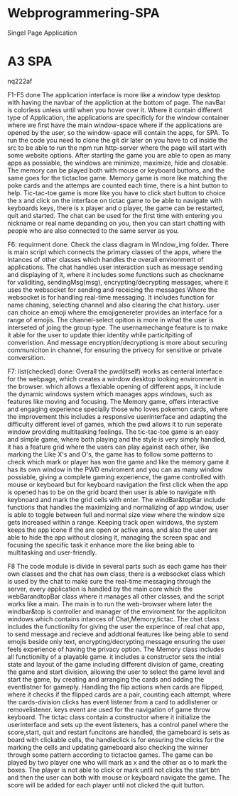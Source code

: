 # Webprogrammering-SPA
Singel Page Application


# A3 SPA 
nq222af

F1-F5 done
The application interface is more like a window type desktop with having the navbar of the appliction at the bottom of page.
The navBar is colorless unless until when you hover over it. Where it contain different type of Application, the applications are specificly for the window container where we first have the main window-space where if the applications are opened by the user, so the window-space will contain the apps, for SPA.
To run the code you need to clone the git dir later on you have to cd inside the src to be able to run the npm run http-server where the page will start with some website options.
After starting the game you are able to open as many apps as possiable, the windows are minimize, maximize, hide and closable.
The memory can be played both with mouse or keyboard buttons, and the same goes for the tictactoe game.
Memory game is more like matching the poke cards and the attemps are counted each time, there is a hint button to help.
Tic-tac-toe game is more like you have to click start button to choice the x and click on the interface on tictac game to be able to navigate with keyboards keys, there is x player and o player, the game can be restarted, quit and started.
The chat can be used for the first time with entering you nickname or real name depanding on you, then you can start chatting with people who are also connected to the same server as you.

F6: requirment done.
Check the class diagram in Window_img folder.
There is main script which connects the primary classes of the apps, where the intances of other classes which handles the overall environment of applications.
The chat handles user interaction such as message sending and displaying of it, where it includes some functions such as checkname for validiting, sendingMsg(msg), encrypting/decrypting messages, where it uses the websocket for sending and receicing the messages
Where the websocket is for handling real-time messaging. It includes function for name chaning, selecting channel and also clearing the chat history. user can choice an emoji where the emojigenereter provides an interface for a range of emojis.
The channel-select opition is more in what the user is interseted of joing the group type. The usernamechange feature is to make it able for the user to update thier identity while particitpiting of converistion.
And message encryption/decryptiong is more about securing communiciton in channel, for ensuring the privecy for sensitive or private conversition.

F7: list(checked) done:
Overall the pwd(itself) works as centeral interface for the webpage, which creates a window desktop looking environment in the browser. which allows a flexiable opening of different apps, it include the dynamic windows system which manages apps windows, such as features like moving and focusing.
The Memory game, offers interactive and engaging experience specially those who loves pokemon cards, where the improvement this includes a responsive userinterface and adapting the difficulty different level of games, which the pwd  allows it to run seperate window providing multitasking feelings.
The tic-tac-toe game is an easy and simple game, where both playing and the style is very simply handled, it has a feature grid where the users can play against each other, like marking the Like X's and O's, the game has to follow some patterns to check which mark or player has won the game and like the memory game it has its own window in the PWD enviroment and you can as many window possiable, giving a complete gaming experience, the game controlled with mouse or keyboard but for keyboard navigation the first click when the app is opened has to be on the grid board then user is able to navigate with keybnoard and mark the grid cells with enter.
The windBar&topBar include functions that handles the maximizing and normalizing of app window, user is able to toggle between full and normal size view where the window size gets increased within a range.
Keeping track open windows, the system keeps the app icone if the are open or active area, and also the user are able to hide the app without closing it, managing the screen spac and focusing the specific task it enhance more the like being able to multitasking and user-friendly.

F8
The code module is divide in several parts such as each game has their own classes and the chat has own class, there is a websocket class which is used by the chat to make sure the real-time messaging through the server, every application is handled by the main core which the webBarandtopBar class where it manages all other classes, and the script works like a main.
The main is to run the web-browser where later the windbar&top is controller and manager of the enviroment for the appliciton windows which contains intances of Chat,Memory,tictac.
The chat class includes the functionilty for giving the user the experince of real chat app, to send message and recieve and addtional features like being able to send emojis beside only text, encrypting/decrypting message ensuring the user feels experience of having the privacy option.
The Memory class includes all functionilty of a playable game. it includes a constructor sets the intial state and layout of the game including different division of game, creating the game and start division, allowing the user to select the game level and start the game, by creating and arranging the cards and adding the eventlistner for gameply. Handling the flip actions when cards are flipped, where it checks if the flipped cards are a pair, counting each attempt, where the cards-division clicks has event listener from a card to addlistener or removelistener. keys event are used for the navigation of game throw keyboard.
The tictac class contain a constructor where it initialize the userinterface and sets up the event listeners, has a control panel where the score,start, quit and restart funcitons are handled, the gameboard is sets as board with clickable cells, the handleclick is for ensuring the clicks for the marking the cells and updating gameboard also checking the winner through some pattern according to tictactoe games. The game can be played by two player one who will mark as x and the other as o to mark the boxes. The player is not able to click or mark until not clicks the start btn and then the user can both with mouse or keyboard navigate the game. The score will be added for each player until not clicked the quit button.